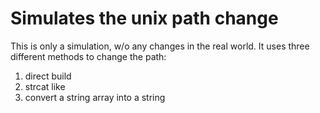 # Simulates the unix path change

This is only a simulation, w/o any changes in the real world. 
It uses three different methods to change the path:

1. direct build
2. strcat like
3. convert a string array into a string